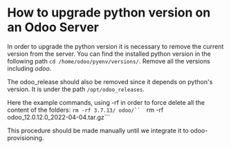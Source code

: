 # How to upgrade python version on an Odoo Server

In order to upgrade the python version it is necessary to remove the current version from the server.
You can find the installed python version in the following path ```cd /home/odoo/pyenv/versions/```.
Remove all the versions including *odoo*.

The odoo_release should also be removed since it depends on python's version.
It is under the path ```/opt/odoo_releases```.

Here the example commands, using -rf in order to force delete all the content of the folders:
```rm -rf 3.7.13/ odoo/`` 
```rm -rf odoo_12.0.12.0_2022-04-04.tar.gz```

This procedure should be made manually until we integrate it to odoo-provisioning.